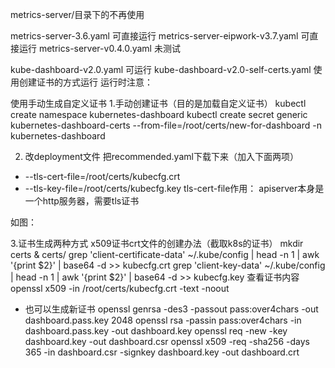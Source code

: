 metrics-server/目录下的不再使用

metrics-server-3.6.yaml 可直接运行
metrics-server-eipwork-v3.7.yaml  可直接运行
metrics-server-v0.4.0.yaml 未测试

kube-dashboard-v2.0.yaml 可运行
kube-dashboard-v2.0-self-certs.yaml 使用创建证书的方式运行
运行时注意：

使用手动生成自定义证书
1.手动创建证书（目的是加载自定义证书）
kubectl create namespace kubernetes-dashboard
kubectl create secret generic kubernetes-dashboard-certs --from-file=/root/certs/new-for-dashboard -n kubernetes-dashboard

2. 改deployment文件
把recommended.yaml下载下来（加入下面两项）
- --tls-cert-file=/root/certs/kubecfg.crt
- --tls-key-file=/root/certs/kubecfg.key
tls-cert-file作用：
apiserver本身是一个http服务器，需要tls证书

如图：

3.证书生成两种方式 
x509证书crt文件的创建办法（截取k8s的证书）
mkdir certs & certs/
 grep 'client-certificate-data' ~/.kube/config | head -n 1 | awk '{print $2}' | base64 -d >> kubecfg.crt
 grep 'client-key-data' ~/.kube/config | head -n 1 | awk '{print $2}' | base64 -d >> kubecfg.key
查看证书内容
 openssl x509 -in /root/certs/kubecfg.crt -text -noout
* 也可以生成新证书
openssl genrsa -des3 -passout pass:over4chars -out dashboard.pass.key 2048
openssl rsa -passin pass:over4chars -in dashboard.pass.key -out dashboard.key
openssl req -new -key dashboard.key -out dashboard.csr
openssl x509 -req -sha256 -days 365 -in dashboard.csr -signkey dashboard.key -out dashboard.crt

